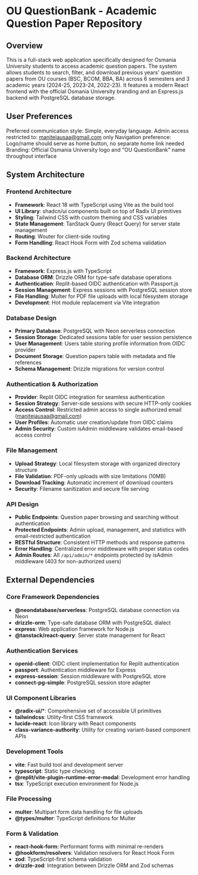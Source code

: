 # OU QuestionBank - Academic Question Paper Repository

## Overview

This is a full-stack web application specifically designed for Osmania University students to access academic question papers. The system allows students to search, filter, and download previous years' question papers from OU courses (BSC, BCOM, BBA, BA) across 6 semesters and 3 academic years (2024-25, 2023-24, 2022-23). It features a modern React frontend with the official Osmania University branding and an Express.js backend with PostgreSQL database storage.

## User Preferences

Preferred communication style: Simple, everyday language.
Admin access restricted to: manitejausaa@gmail.com only
Navigation preference: Logo/name should serve as home button, no separate home link needed
Branding: Official Osmania University logo and "OU QuestionBank" name throughout interface

## System Architecture

### Frontend Architecture
- **Framework**: React 18 with TypeScript using Vite as the build tool
- **UI Library**: shadcn/ui components built on top of Radix UI primitives
- **Styling**: Tailwind CSS with custom theming and CSS variables
- **State Management**: TanStack Query (React Query) for server state management
- **Routing**: Wouter for client-side routing
- **Form Handling**: React Hook Form with Zod schema validation

### Backend Architecture
- **Framework**: Express.js with TypeScript
- **Database ORM**: Drizzle ORM for type-safe database operations
- **Authentication**: Replit-based OIDC authentication with Passport.js
- **Session Management**: Express sessions with PostgreSQL session store
- **File Handling**: Multer for PDF file uploads with local filesystem storage
- **Development**: Hot module replacement via Vite integration

### Database Design
- **Primary Database**: PostgreSQL with Neon serverless connection
- **Session Storage**: Dedicated sessions table for user session persistence
- **User Management**: Users table storing profile information from OIDC provider
- **Document Storage**: Question papers table with metadata and file references
- **Schema Management**: Drizzle migrations for version control

### Authentication & Authorization
- **Provider**: Replit OIDC integration for seamless authentication
- **Session Strategy**: Server-side sessions with secure HTTP-only cookies
- **Access Control**: Restricted admin access to single authorized email (manitejausaa@gmail.com)
- **User Profiles**: Automatic user creation/update from OIDC claims
- **Admin Security**: Custom isAdmin middleware validates email-based access control

### File Management
- **Upload Strategy**: Local filesystem storage with organized directory structure
- **File Validation**: PDF-only uploads with size limitations (10MB)
- **Download Tracking**: Automatic increment of download counters
- **Security**: Filename sanitization and secure file serving

### API Design
- **Public Endpoints**: Question paper browsing and searching without authentication
- **Protected Endpoints**: Admin upload, management, and statistics with email-restricted authentication
- **RESTful Structure**: Consistent HTTP methods and response patterns
- **Error Handling**: Centralized error middleware with proper status codes
- **Admin Routes**: All `/api/admin/*` endpoints protected by isAdmin middleware (403 for non-authorized users)

## External Dependencies

### Core Framework Dependencies
- **@neondatabase/serverless**: PostgreSQL database connection via Neon
- **drizzle-orm**: Type-safe database ORM with PostgreSQL dialect
- **express**: Web application framework for Node.js
- **@tanstack/react-query**: Server state management for React

### Authentication Services
- **openid-client**: OIDC client implementation for Replit authentication
- **passport**: Authentication middleware for Express
- **express-session**: Session middleware with PostgreSQL store
- **connect-pg-simple**: PostgreSQL session store adapter

### UI Component Libraries
- **@radix-ui/***: Comprehensive set of accessible UI primitives
- **tailwindcss**: Utility-first CSS framework
- **lucide-react**: Icon library with React components
- **class-variance-authority**: Utility for creating variant-based component APIs

### Development Tools
- **vite**: Fast build tool and development server
- **typescript**: Static type checking
- **@replit/vite-plugin-runtime-error-modal**: Development error handling
- **tsx**: TypeScript execution environment for Node.js

### File Processing
- **multer**: Multipart form data handling for file uploads
- **@types/multer**: TypeScript definitions for Multer

### Form & Validation
- **react-hook-form**: Performant forms with minimal re-renders
- **@hookform/resolvers**: Validation resolvers for React Hook Form
- **zod**: TypeScript-first schema validation
- **drizzle-zod**: Integration between Drizzle ORM and Zod schemas